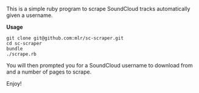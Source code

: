 This is a simple ruby program to scrape SoundCloud tracks automatically given a username.

**Usage**

```
git clone git@github.com:mlr/sc-scraper.git
cd sc-scraper
bundle
./scrape.rb
```

You will then prompted you for a SoundCloud username to download from and a number of pages to scrape.

Enjoy!
